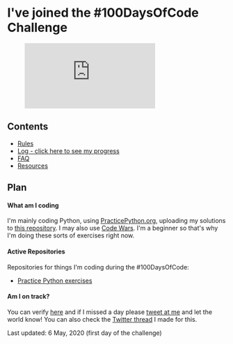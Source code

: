 # I've joined the #100DaysOfCode Challenge

<figure><embed src="https://wakatime.com/share/@576d6cd5-e2d2-4808-bbb3-fbff29e291ae/31ad8324-ef40-498b-98cc-3c2347b2ca89.svg"></embed></figure>

## Contents

* [Rules](rules.md)
* [Log - click here to see my progress](r1-log.md)
* [FAQ](FAQ.md)
* [Resources](resources.md)

## Plan

#### What am I coding

I'm mainly coding Python, using [PracticePython.org](https://practicepython.org), uploading my solutions to [this repository](https://github.com/ciurca/PracticePython). I may also use [Code Wars](https://codewars.com). I'm a beginner so that's why I'm doing these sorts of exercises right now.

#### Active Repositories

Repositories for things I'm coding during the #100DaysOfCode:
* [Practice Python exercises](https://github.com/ciurca/PracticePython)

#### Am I on track?

You can verify [here](r1-log.md) and if I missed a day please [tweet at me](https://twitter.com/intent/tweet?text=Hey%20%40raduciurca%2C%20did%20you%20just%20miss%20a%20day%20of%20%23100DaysOfCode%3F&) and let the world know!
You can also check the [Twitter thread](https://twitter.com/raduciurca/status/1257978799423176709) I made for this.

Last updated: 6 May, 2020 (first day of the challenge)

